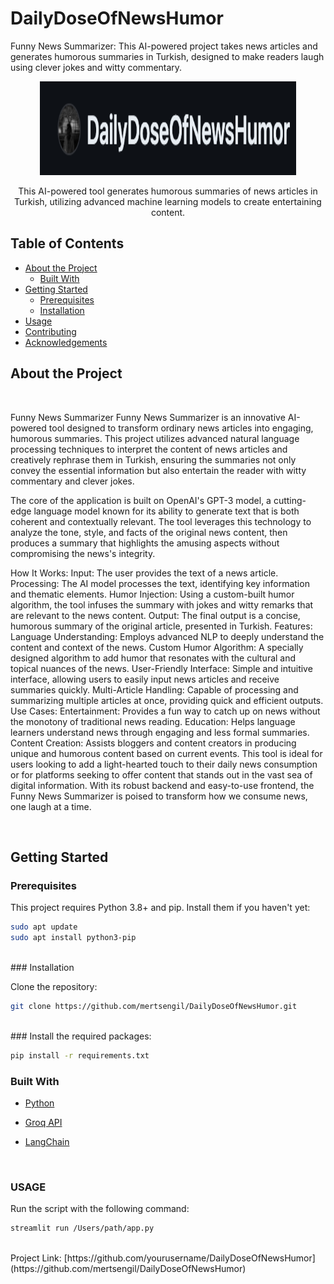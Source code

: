 # DailyDoseOfNewsHumor
Funny News Summarizer: This AI-powered project takes news articles and generates humorous summaries in Turkish, designed to make readers laugh using clever jokes and witty commentary.
<br />

<p align="center">
  <img src="photos/logo.png" alt="Project Logo" width="410" height="150">
</p>

<p align="center">
  This AI-powered tool generates humorous summaries of news articles in Turkish, utilizing advanced machine learning models to create entertaining content.
  <br />

## Table of Contents

- [About the Project](#about-the-project)
  - [Built With](#built-with)
- [Getting Started](#getting-started)
  - [Prerequisites](#prerequisites)
  - [Installation](#installation)
- [Usage](#usage)
- [Contributing](#contributing)
- [Acknowledgements](#acknowledgements)


## About the Project



<br />
<p float="left">
Funny News Summarizer
Funny News Summarizer is an innovative AI-powered tool designed to transform ordinary news articles into engaging, humorous summaries. This project utilizes advanced natural language processing techniques to interpret the content of news articles and creatively rephrase them in Turkish, ensuring the summaries not only convey the essential information but also entertain the reader with witty commentary and clever jokes.

The core of the application is built on OpenAI's GPT-3 model, a cutting-edge language model known for its ability to generate text that is both coherent and contextually relevant. The tool leverages this technology to analyze the tone, style, and facts of the original news content, then produces a summary that highlights the amusing aspects without compromising the news's integrity.

How It Works:
Input: The user provides the text of a news article.
Processing: The AI model processes the text, identifying key information and thematic elements.
Humor Injection: Using a custom-built humor algorithm, the tool infuses the summary with jokes and witty remarks that are relevant to the news content.
Output: The final output is a concise, humorous summary of the original article, presented in Turkish.
Features:
Language Understanding: Employs advanced NLP to deeply understand the content and context of the news.
Custom Humor Algorithm: A specially designed algorithm to add humor that resonates with the cultural and topical nuances of the news.
User-Friendly Interface: Simple and intuitive interface, allowing users to easily input news articles and receive summaries quickly.
Multi-Article Handling: Capable of processing and summarizing multiple articles at once, providing quick and efficient outputs.
Use Cases:
Entertainment: Provides a fun way to catch up on news without the monotony of traditional news reading.
Education: Helps language learners understand news through engaging and less formal summaries.
Content Creation: Assists bloggers and content creators in producing unique and humorous content based on current events.
This tool is ideal for users looking to add a light-hearted touch to their daily news consumption or for platforms seeking to offer content that stands out in the vast sea of digital information. With its robust backend and easy-to-use frontend, the Funny News Summarizer is poised to transform how we consume news, one laugh at a time.
</p>
<br />



## Getting Started


### Prerequisites

This project requires Python 3.8+ and pip. Install them if you haven't yet:

```bash
sudo apt update
sudo apt install python3-pip
```

  <br />
### Installation

Clone the repository:

```bash
git clone https://github.com/mertsengil/DailyDoseOfNewsHumor.git
```
<br />
### Install the required packages:

```bash
pip install -r requirements.txt
```

### Built With

- [Python](https://python.org)
- [Groq API](https://groq.com/)
- [LangChain](https://python.langchain.com/docs/integrations/chat/openai/)

  <br />
### USAGE
Run the script with the following command:
```bash
streamlit run /Users/path/app.py
```


  <br />
Project Link: [https://github.com/yourusername/DailyDoseOfNewsHumor](https://github.com/mertsengil/DailyDoseOfNewsHumor)









